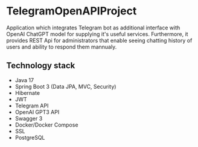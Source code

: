 # TelegramOpenAPIProject

Application which integrates Telegram bot as additional interface with OpenAI ChatGPT model for supplying it's useful services.
Furthermore, it provides REST Api for administrators that enable seeing chatting history of users and ability to respond them mannualy.

## Technology stack

- Java 17
- Spring Boot 3 (Data JPA, MVC, Security)
- Hibernate
- JWT
- Telegram API
- OpenAI GPT3 API
- Swagger 3
- Docker/Docker Compose
- SSL
- PostgreSQL
